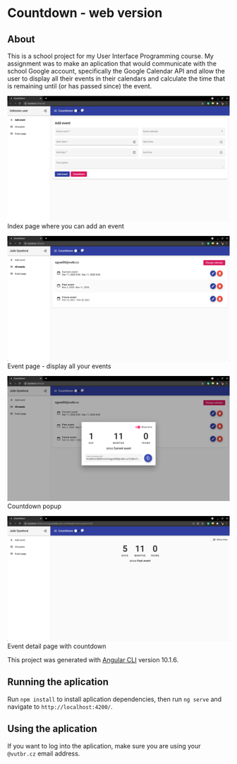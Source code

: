 # Countdown - web version

## About

This is a school project for my User Interface Programming course. My assignment was to make an aplication that would communicate with the school Google account, specifically the Google Calendar API and allow the user to display all their events in their calendars and calculate the time that is remaining until (or has passed since) the event.

![Index page where you can add an event](/docs/add_page.png)
Index page where you can add an event

![Event page - display all your events](/docs/events.png)
Event page - display all your events

![Countdown popup](/docs/coundown.png)
Countdown popup

![Event detail page with countdown](/docs/detail.png)
Event detail page with countdown


<!-- screenshots here -->

This project was generated with [Angular CLI](https://github.com/angular/angular-cli) version 10.1.6.

## Running the aplication

Run `npm install` to install aplication dependencies, then run `ng serve` and navigate to `http://localhost:4200/`.

## Using the aplication 

If you want to log into the aplication, make sure you are using your `@vutbr.cz` email address.
